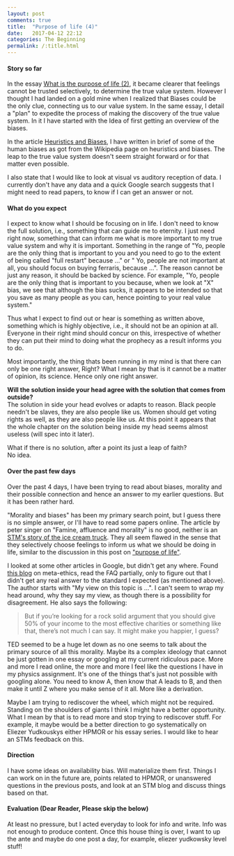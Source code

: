 ```yaml
---
layout: post
comments: true
title:  "Purpose of life (4)"
date:   2017-04-12 22:12
categories: The Beginning
permalink: /:title.html
---
```


#### **Story so far**
In the essay [What is the purpose of life (2)][polcont], it became clearer that feelings cannot be trusted selectively, to determine the true value system. However I thought I had landed on a gold mine when I realized that Biases could be the only clue, connecting us to our value system. In the same essay, I detail a "plan" to expedite the process of making the discovery of the true value system. In it I have started with the Idea of first getting an overview of the biases.

In the article [Heuristics and Biases][biases], I have written in brief of some of the human biases as got from the Wikipedia page on heuristics and biases. The leap to the true value system doesn't seem straight forward or for that matter even possible.  

I also state that I would like to look at visual vs auditory reception of data. I currently don't have any data and a quick Google search suggests that I might need to read papers, to know if I can get an answer or not.

#### **What do you expect**

I expect to know what I should be focusing on in life. I don't need to know the full solution, i.e., something that can guide me to eternity. I just need right now, something that can inform me what is more important to my true value system and why it is important. Something in the range of "Yo, people are the only thing that is important to you and you need to go to the extent of being called "full restart" because ..." or " Yo, people are not important at all, you should focus on buying ferraris, because ...". The reason cannot be just any reason, it should be backed by science. For example, "Yo, people are the only thing that is important to you because, when we look at "X" bias, we see that although the bias sucks, it appears to be intended so that you save as many people as you can, hence pointing to your real value system."

Thus what I expect to find out or hear is something as written above, something which is highly objective, i.e., it should not be an opinion at all. Everyone in their right mind should concur on this, irrespective of whether they can put their mind to doing what the prophecy as a result informs you to do.

Most importantly, the thing thats been running in my mind is that there can only be one right answer, Right? What I mean by that is it cannot be a matter of opinion, its science. Hence only one right answer.

**Will the solution inside your head agree with the solution that comes from outside?**    
The solution in side your head evolves or adapts to reason. Black people needn't be slaves, they are also people like us. Women should get voting rights as well, as they are also people like us. At this point it appears that the whole chapter on the solution being inside my head seems almost useless (will spec into it later).

What if there is no solution, after a point its just a leap of faith?    
No idea.

#### **Over the past few days**

Over the past 4 days, I have been trying to read about biases, morality and their possible connection and hence an answer to my earlier questions. But it has been rather hard.

"Morality and biases" has been my primary search point, but I guess there is no simple answer, or I'll have to read some papers online. The article by peter singer on "Famine, affluence and morality" is no good, neither is an [STM's story of the ice cream truck][stmstory]. They all seem flawed in the sense that they selectively choose feelings to inform us what we should be doing in life, similar to the discussion in this post on ["purpose of life"][polcont]. 

I looked at some other articles in Google, but didn't get any where. Found [this blog][meta_blog] on meta-ethics, read the FAQ partially, only to figure out that I didn't get any real answer to the standard I expected (as mentioned above). The author starts with "My view on this topic is ...". I can't seem to wrap my head around, why they say my view, as though there is a possibility for disagreement. He also says the following:

> But if you’re looking for a rock solid argument that you should give 50% of your income to the most effective charities or something like that, there’s not much I can say. It might make you happier, I guess?

TED seemed to be a huge let down as no one seems to talk about the primary source of all this morality. Maybe its a complex ideology that cannot be just gotten in one essay or googling at my current ridiculous pace. More and more I read online, the more and more I feel like the questions I have in my physics assignment. It's one of the things that's just not possible with googling alone. You need to know A, then know that A leads to B, and then make it until Z where you make sense of it all. More like a derivation.

Maybe I am trying to rediscover the wheel, which might not be required. Standing on the shoulders of giants I think I might have a better opportunity. What I mean by that is to read more and stop trying to rediscover stuff. For example, it maybe would be a better direction to go systematically on Eliezer Yudkouskys either HPMOR or his essay series. I would like to hear an STMs feedback on this.

#### **Direction**
I have some ideas on availability bias. Will materialize them first. Things I can work on in the future are, points related to HPMOR, or unanswered questions in the previous posts, and look at an STM blog and discuss things based on that.

#### Evaluation (Dear Reader, Please skip the below)

At least no pressure, but I acted everyday to look for info and write. Info was not enough to produce content. Once this house thing is over, I want to up the ante and maybe do one post a day, for example, eliezer yudkowsky level stuff!


[polcont]:/purpose-of-life-continued.html
[biases]:/biases.html
[jcn]:http://jcn.cognethic.org/jcnv2i1_Herman.pdf
[stmstory]:https://criticalthinker2.wordpress.com/2015/05/01/so-what-should-you-do/
[meta_blog]:http://everydayutilitarian.com/essays/a-meta-ethics-faq/
